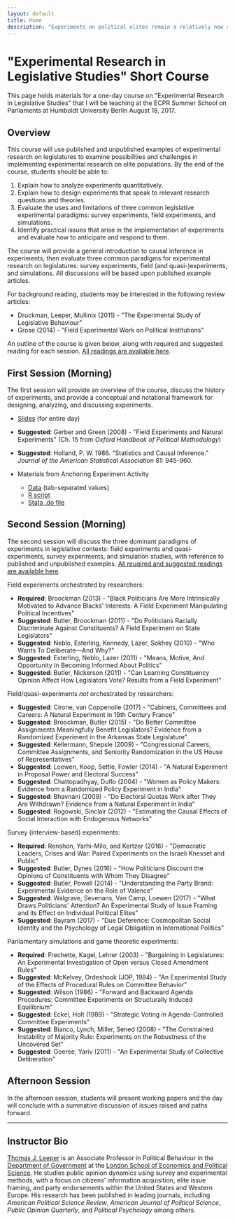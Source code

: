 ```yaml
---
layout: default
title: Home
description: "Experiments on political elites remain a relatively new research method, yet the method has been widely used to study parliamentary behavior. This course provides an overview of experimental methods with discussion of various applications in parliamentary research."
---
```


# "Experimental Research in Legislative Studies" Short Course

This page holds materials for a one-day course on "Experimental Research in Legislative Studies" that I will be teaching at the ECPR Summer School on Parliaments at Humboldt University Berlin August 18, 2017.

## Overview

This course will use published and unpublished examples of experimental research on legislatures to examine possibilities and challenges in implementing experimental research on elite populations. By the end of the course, students should be able to:

 1. Explain how to analyze experiments quantitatively.
 2. Explain how to design experiments that speak to relevant research questions and theories.
 3. Evaluate the uses and limitations of three common legislative experimental paradigms: survey experiments, field experiments, and simulations.
 4. Identify practical issues that arise in the implementation of experiments and evaluate how to anticipate and respond to them.

The course will provide a general introduction to causal inference in experiments, then evaluate three common paradigms for experimental research on legislatures: survey experiments, field (and quasi-)experiments, and simulations. All discussions will be based upon published example articles.

For background reading, students may be interested in the following review articles:

 - Druckman, Leeper, Mullinix (2011) - "The Experimental Study of Legislative Behaviour"
 - Grose (2014) - "Field Experimental Work on Political Institutions"

An outline of the course is given below, along with required and suggested reading for each session. [All readings are available here](https://drive.google.com/drive/folders/0Bwxjj0JIn0KoZnhZSlZhSG5ranc?usp=sharing).

## First Session (Morning)

The first session will provide an overview of the course, discuss the history of experiments, and provide a conceptual and notational framework for designing, analyzing, and discussing experiments.

 - [Slides](slides/lecture2017-handout.pdf) (for entire day)
 
 - **Suggested**: Gerber and Green (2008) - "Field Experiments and Natural Experiments" (Ch. 15 from *Oxford Handbook of Political Methodology*)
 - **Suggested**: Holland, P. W. 1986. "Statistics and Causal Inference." *Journal of the American Statistical Association* 81: 945-960.

 - Materials from Anchoring Experiment Activity
   - [Data](activities/activity01.tsv) (tab-separated values)
   - [R script](activities/activity01.R)
   - [Stata .do file](activities/activity01.do)

## Second Session (Morning)

The second session will discuss the three dominant paradigms of experiments in legislative contexts: field experiments and quasi-experiments, survey experiments, and simulation studies, with reference to published and unpublished examples. [All reuqired and suggested readings are available here](https://drive.google.com/drive/folders/0Bwxjj0JIn0KoZnhZSlZhSG5ranc?usp=sharing).

Field experiments orchestrated by researchers:

 - **Required**: Broockman (2013) - "Black Politicians Are More Intrinsically Motivated to Advance Blacks' Interests: A Field Experiment Manipulating Political Incentives"
 - **Suggested**: Butler, Broockman (2011) - "Do Politicians Racially Discriminate Against Constituents? A Field Experiment on State Legislators"
 - **Suggested**: Neblo, Esterling, Kennedy, Lazer, Sokhey (2010) - "Who Wants To Deliberate—And Why?"
 - **Suggested**: Esterling, Neblo, Lazer (2011) - "Means, Motive, And Opportunity In Becoming Informed About Politics"
 - **Suggested**: Butler, Nickerson (2011) - "Can Learning Constituency Opinion Affect How Legislators Vote? Results from a Field Experiment"
 
Field/quasi-experiments *not* orchestrated by researchers:

 - **Suggested**: Cirone, van Coppenolle (2017) - "Cabinets, Committees and Careers: A Natural Experiment in 19th Century France"
 - **Suggested**: Broockman, Butler (2015) - "Do Better Committee Assignments Meaningfully Benefit Legislators? Evidence from a Randomized Experiment in the Arkansas State Legislature"
 - **Suggested**: Kellermann, Shepsle (2009) - "Congressional Careers, Committee Assignments, and Seniority Randomization in the US House of Representatives"
 - **Suggested**: Loewen, Koop, Settle, Fowler (2014) - "A Natural Experiment in Proposal Power and Electoral Success"
 - **Suggested**: Chattopadhyay, Duflo (2004) - "Women as Policy Makers: Evidence from a Randomized Policy Experiment in India"
 - **Suggested**: Bhavnani (2009) - "Do Electoral Quotas Work after They Are Withdrawn? Evidence from a Natural Experiment in India"
 - **Suggested**: Rogowski, Sinclair (2012) - "Estimating the Causal Effects of Social Interaction with Endogenous Networks"
 
Survey (interview-based) experiments:

 - **Required**: Renshon, Yarhi-Milo, and Kertzer (2016) - "Democratic Leaders, Crises and War: Paired Experiments on the Israeli Knesset and Public"
 - **Suggested**: Butler, Dynes (2016) - "How Politicians Discount the Opinions of Constituents with Whom They Disagree"
 - **Suggested**: Butler, Powell (2014) - "Understanding the Party Brand: Experimental Evidence on the Role of Valence"
 - **Suggested**: Walgrave, Sevenans, Van Camp, Loewen (2017) - "What Draws Politicians' Attention? An Experimental Study of Issue Framing and its Effect on Individual Political Elites"
 - **Suggested**: Bayram (2017) - "Due Deference: Cosmopolitan Social Identity and the Psychology of Legal Obligation in International Politics"

Parliamentary simulations and game theoretic experiments:

 - **Required**: Frechette, Kagel, Lehrer (2003) - "Bargaining in Legislatures: An Experimental Investigation of Open versus Closed Amendment Rules"
 - **Suggested**: McKelvey, Ordeshook (JOP, 1984) - "An Experimental Study of the Effects of Procedural Rules on Committee Behavior"
 - **Suggested**: Wilson (1986) - "Forward and Backward Agenda Procedures: Committee Experiments on Structurally Induced Equilibrium"
 - **Suggested**: Eckel, Holt (1989) - "Strategic Voting in Agenda-Controlled Committee Experiments"
 - **Suggested**: Bianco, Lynch, Miller, Sened (2008) - "The Constrained Instability of Majority Rule: Experiments on the Robustness of the Uncovered Set"
 - **Suggested**: Goeree, Yariv (2011) - "An Experimental Study of Collective Deliberation"

## Afternoon Session

In the afternoon session, students will present working papers and the day will conclude with a summative discussion of issues raised and paths forward.

---

## Instructor Bio

[Thomas J. Leeper](http://www.thomasleeper.com) is an Associate Professor in Political Behaviour in the [Department of Government](http://www.lse.ac.uk/government/home.aspx) at the [London School of Economics and Political Science](http://www.lse.ac.uk/). He studies public opinion dynamics using survey and experimental methods, with a focus on citizens' information acquisition, elite issue framing, and party endorsements within the United States and Western Europe. His research has been published in leading journals, including *American Political Science Review*, *American Journal of Political Science*, *Public Opinion Quarterly*, and *Political Psychology* among others.

